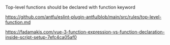 



Top-level functions should be declared with function keyword

https://github.com/antfu/eslint-plugin-antfu/blob/main/src/rules/top-level-function.md

https://fadamakis.com/vue-3-function-expression-vs-function-declaration-inside-script-setup-7efc4ca05af0

